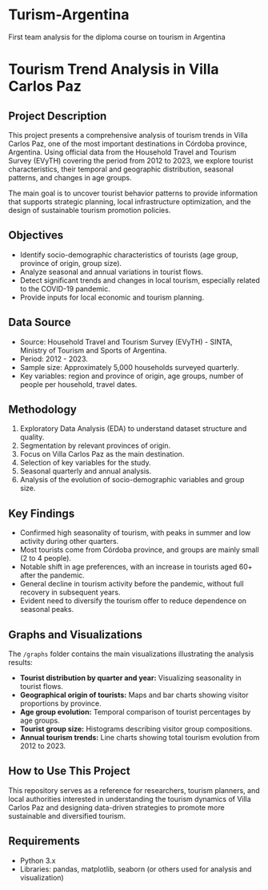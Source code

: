 # Turism-Argentina
First team analysis for the diploma course on tourism in Argentina
# Tourism Trend Analysis in Villa Carlos Paz

## Project Description
This project presents a comprehensive analysis of tourism trends in Villa Carlos Paz, one of the most important destinations in Córdoba province, Argentina. Using official data from the Household Travel and Tourism Survey (EVyTH) covering the period from 2012 to 2023, we explore tourist characteristics, their temporal and geographic distribution, seasonal patterns, and changes in age groups.

The main goal is to uncover tourist behavior patterns to provide information that supports strategic planning, local infrastructure optimization, and the design of sustainable tourism promotion policies.


## Objectives
- Identify socio-demographic characteristics of tourists (age group, province of origin, group size).
- Analyze seasonal and annual variations in tourist flows.
- Detect significant trends and changes in local tourism, especially related to the COVID-19 pandemic.
- Provide inputs for local economic and tourism planning.

## Data Source
- Source: Household Travel and Tourism Survey (EVyTH) - SINTA, Ministry of Tourism and Sports of Argentina.
- Period: 2012 - 2023.
- Sample size: Approximately 5,000 households surveyed quarterly.
- Key variables: region and province of origin, age groups, number of people per household, travel dates.

## Methodology
1. Exploratory Data Analysis (EDA) to understand dataset structure and quality.
2. Segmentation by relevant provinces of origin.
3. Focus on Villa Carlos Paz as the main destination.
4. Selection of key variables for the study.
5. Seasonal quarterly and annual analysis.
6. Analysis of the evolution of socio-demographic variables and group size.

## Key Findings
- Confirmed high seasonality of tourism, with peaks in summer and low activity during other quarters.
- Most tourists come from Córdoba province, and groups are mainly small (2 to 4 people).
- Notable shift in age preferences, with an increase in tourists aged 60+ after the pandemic.
- General decline in tourism activity before the pandemic, without full recovery in subsequent years.
- Evident need to diversify the tourism offer to reduce dependence on seasonal peaks.

## Graphs and Visualizations

The `/graphs` folder contains the main visualizations illustrating the analysis results:

- **Tourist distribution by quarter and year:** Visualizing seasonality in tourist flows.  
- **Geographical origin of tourists:** Maps and bar charts showing visitor proportions by province.  
- **Age group evolution:** Temporal comparison of tourist percentages by age groups.  
- **Tourist group size:** Histograms describing visitor group compositions.  
- **Annual tourism trends:** Line charts showing total tourism evolution from 2012 to 2023.



## How to Use This Project
This repository serves as a reference for researchers, tourism planners, and local authorities interested in understanding the tourism dynamics of Villa Carlos Paz and designing data-driven strategies to promote more sustainable and diversified tourism.

## Requirements
- Python 3.x
- Libraries: pandas, matplotlib, seaborn (or others used for analysis and visualization)
